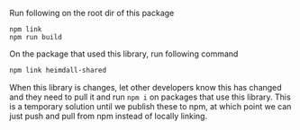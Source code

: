 Run following on the root dir of this package
```
npm link
npm run build
```

On the package that used this library, run following command
```bash
npm link heimdall-shared
```

When this library is changes, let other developers know this has changed and they need to pull it and run `npm i` on packages that use this library. This is a temporary solution until we publish these to npm, at which point we can just push and pull from npm instead of locally linking.